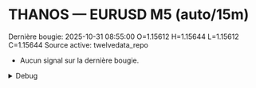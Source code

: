 # THANOS — EURUSD M5 (auto/15m)
Dernière bougie: 2025-10-31 08:55:00  O=1.15612  H=1.15644  L=1.15612  C=1.15644
Source active: twelvedata_repo

- Aucun signal sur la dernière bougie.

<details><summary>Debug</summary>

- TD_API_KEY manquant.

</details>